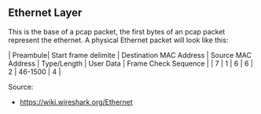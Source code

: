 ## Ethernet Layer

This is the base of a pcap packet, the first bytes of an pcap packet represent the ethernet.
A physical Ethernet packet will look like this: 


| Preambule| Start frame delimite | Destination MAC Address |  Source MAC Address   |  Type/Length |  User Data  | Frame Check Sequence  |
|     7    |        1             |            6            |          6            |       2      |  46-1500    |          4            |


Source: 
* https://wiki.wireshark.org/Ethernet
